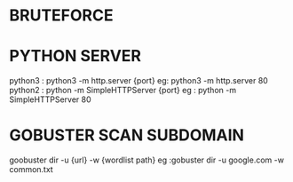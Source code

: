 # BRUTEFORCE

# PYTHON SERVER
python3 : python3 -m http.server {port} eg: python3 -m http.server 80
python2 : python -m SimpleHTTPServer {port} eg : python -m SimpleHTTPServer 80

# GOBUSTER SCAN SUBDOMAIN
goobuster dir -u {url} -w {wordlist path}
eg :gobuster dir -u google.com -w common.txt
